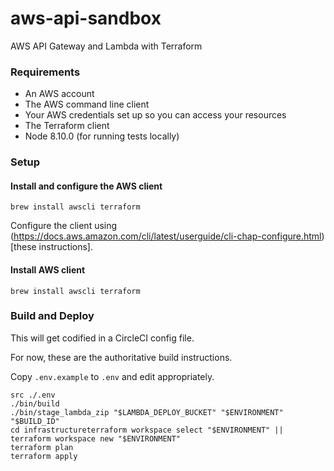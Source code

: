 # aws-api-sandbox

AWS API Gateway and Lambda with Terraform

### Requirements

* An AWS account
* The AWS command line client
* Your AWS credentials set up so you can access your resources
* The Terraform client
* Node 8.10.0 (for running tests locally)

### Setup

#### Install and configure the AWS client

```
brew install awscli terraform
```

Configure the client using (https://docs.aws.amazon.com/cli/latest/userguide/cli-chap-configure.html)[these instructions].

#### Install AWS client

```
brew install awscli terraform
```

### Build and Deploy

This will get codified in a CircleCI config file.

For now, these are the authoritative build instructions.

Copy `.env.example` to `.env` and edit appropriately.

```
src ./.env
./bin/build
./bin/stage_lambda_zip "$LAMBDA_DEPLOY_BUCKET" "$ENVIRONMENT" "$BUILD_ID"
cd infrastructureterraform workspace select "$ENVIRONMENT" || terraform workspace new "$ENVIRONMENT"
terraform plan
terraform apply
```
